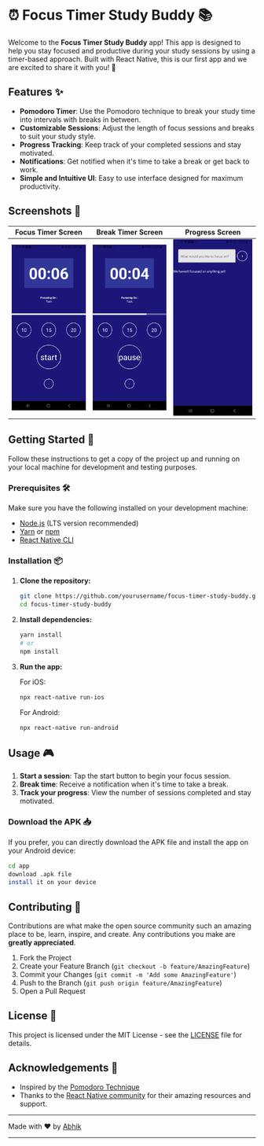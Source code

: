 # ⏰ Focus Timer Study Buddy 📚

Welcome to the **Focus Timer Study Buddy** app! This app is designed to help you stay focused and productive during your study sessions by using a timer-based approach. Built with React Native, this is our first app and we are excited to share it with you! 🚀

## Features ✨

- **Pomodoro Timer**: Use the Pomodoro technique to break your study time into intervals with breaks in between.
- **Customizable Sessions**: Adjust the length of focus sessions and breaks to suit your study style.
- **Progress Tracking**: Keep track of your completed sessions and stay motivated.
- **Notifications**: Get notified when it's time to take a break or get back to work.
- **Simple and Intuitive UI**: Easy to use interface designed for maximum productivity.

## Screenshots 📸

| Focus Timer Screen | Break Timer Screen | Progress Screen |
| ------------------ | ------------------ | --------------- |
| ![Focus Timer](./screenshots/focus-timer.jpg) | ![Break Timer](./screenshots/break-timer.jpg) | ![Progress](./screenshots/progress.jpg) |

## Getting Started 🚀

Follow these instructions to get a copy of the project up and running on your local machine for development and testing purposes.

### Prerequisites 🛠️

Make sure you have the following installed on your development machine:

- [Node.js](https://nodejs.org/) (LTS version recommended)
- [Yarn](https://yarnpkg.com/) or [npm](https://www.npmjs.com/)
- [React Native CLI](https://reactnative.dev/docs/environment-setup)

### Installation 📦

1. **Clone the repository:**

   ```bash
   git clone https://github.com/yourusername/focus-timer-study-buddy.git
   cd focus-timer-study-buddy
   ```

2. **Install dependencies:**

   ```bash
   yarn install
   # or
   npm install
   ```

3. **Run the app:**

   For iOS:
   ```bash
   npx react-native run-ios
   ```

   For Android:
   ```bash
   npx react-native run-android
   ```

## Usage 🎮

1. **Start a session**: Tap the start button to begin your focus session.
2. **Break time**: Receive a notification when it's time to take a break.
3. **Track your progress**: View the number of sessions completed and stay motivated.

### Download the APK 📥

If you prefer, you can directly download the APK file and install the app on your Android device:
   ```bash
   cd app
   download .apk file
   install it on your device
   ```

## Contributing 🤝

Contributions are what make the open source community such an amazing place to be, learn, inspire, and create. Any contributions you make are **greatly appreciated**.

1. Fork the Project
2. Create your Feature Branch (`git checkout -b feature/AmazingFeature`)
3. Commit your Changes (`git commit -m 'Add some AmazingFeature'`)
4. Push to the Branch (`git push origin feature/AmazingFeature`)
5. Open a Pull Request

## License 📄

This project is licensed under the MIT License - see the [LICENSE](LICENSE) file for details.

## Acknowledgements 🙏

- Inspired by the [Pomodoro Technique](https://en.wikipedia.org/wiki/Pomodoro_Technique)
- Thanks to the [React Native community](https://reactnative.dev/) for their amazing resources and support.

---

Made with ❤️ by [Abhik](https://github.com/Abhik4004)

---
